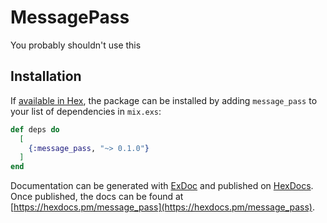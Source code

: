 # MessagePass

You probably shouldn't use this

## Installation

If [available in Hex](https://hex.pm/docs/publish), the package can be installed
by adding `message_pass` to your list of dependencies in `mix.exs`:

```elixir
def deps do
  [
    {:message_pass, "~> 0.1.0"}
  ]
end
```

Documentation can be generated with [ExDoc](https://github.com/elixir-lang/ex_doc)
and published on [HexDocs](https://hexdocs.pm). Once published, the docs can
be found at [https://hexdocs.pm/message_pass](https://hexdocs.pm/message_pass).

